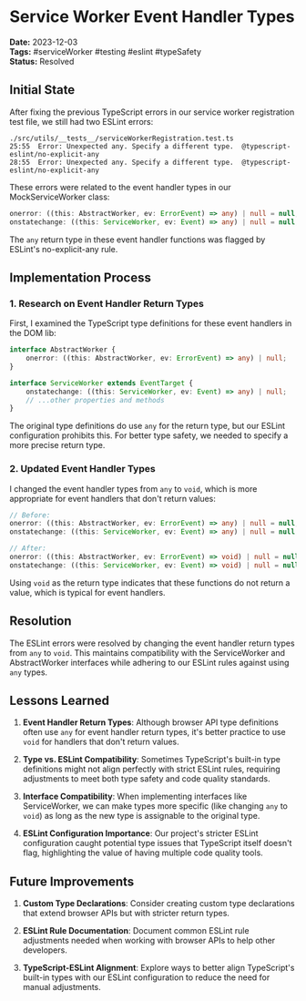 # Service Worker Event Handler Types

**Date:** 2023-12-03  
**Tags:** #serviceWorker #testing #eslint #typeSafety  
**Status:** Resolved  

## Initial State

After fixing the previous TypeScript errors in our service worker registration test file, we still had two ESLint errors:

```
./src/utils/__tests__/serviceWorkerRegistration.test.ts
25:55  Error: Unexpected any. Specify a different type.  @typescript-eslint/no-explicit-any
28:55  Error: Unexpected any. Specify a different type.  @typescript-eslint/no-explicit-any
```

These errors were related to the event handler types in our MockServiceWorker class:

```typescript
onerror: ((this: AbstractWorker, ev: ErrorEvent) => any) | null = null;
onstatechange: ((this: ServiceWorker, ev: Event) => any) | null = null;
```

The `any` return type in these event handler functions was flagged by ESLint's no-explicit-any rule.

## Implementation Process

### 1. Research on Event Handler Return Types

First, I examined the TypeScript type definitions for these event handlers in the DOM lib:

```typescript
interface AbstractWorker {
    onerror: ((this: AbstractWorker, ev: ErrorEvent) => any) | null;
}

interface ServiceWorker extends EventTarget {
    onstatechange: ((this: ServiceWorker, ev: Event) => any) | null;
    // ...other properties and methods
}
```

The original type definitions do use `any` for the return type, but our ESLint configuration prohibits this. For better type safety, we needed to specify a more precise return type.

### 2. Updated Event Handler Types

I changed the event handler types from `any` to `void`, which is more appropriate for event handlers that don't return values:

```typescript
// Before:
onerror: ((this: AbstractWorker, ev: ErrorEvent) => any) | null = null;
onstatechange: ((this: ServiceWorker, ev: Event) => any) | null = null;

// After:
onerror: ((this: AbstractWorker, ev: ErrorEvent) => void) | null = null;
onstatechange: ((this: ServiceWorker, ev: Event) => void) | null = null;
```

Using `void` as the return type indicates that these functions do not return a value, which is typical for event handlers.

## Resolution

The ESLint errors were resolved by changing the event handler return types from `any` to `void`. This maintains compatibility with the ServiceWorker and AbstractWorker interfaces while adhering to our ESLint rules against using `any` types.

## Lessons Learned

1. **Event Handler Return Types**: Although browser API type definitions often use `any` for event handler return types, it's better practice to use `void` for handlers that don't return values.

2. **Type vs. ESLint Compatibility**: Sometimes TypeScript's built-in type definitions might not align perfectly with strict ESLint rules, requiring adjustments to meet both type safety and code quality standards.

3. **Interface Compatibility**: When implementing interfaces like ServiceWorker, we can make types more specific (like changing `any` to `void`) as long as the new type is assignable to the original type.

4. **ESLint Configuration Importance**: Our project's stricter ESLint configuration caught potential type issues that TypeScript itself doesn't flag, highlighting the value of having multiple code quality tools.

## Future Improvements

1. **Custom Type Declarations**: Consider creating custom type declarations that extend browser APIs but with stricter return types.

2. **ESLint Rule Documentation**: Document common ESLint rule adjustments needed when working with browser APIs to help other developers.

3. **TypeScript-ESLint Alignment**: Explore ways to better align TypeScript's built-in types with our ESLint configuration to reduce the need for manual adjustments.
